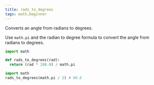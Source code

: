 ```yaml
---
title: rads_to_degrees
tags: math,beginner
---
```


Converts an angle from radians to degrees.

Use `math.pi` and the radian to degree formula to convert the angle from radians to degrees.

```py
import math

def rads_to_degrees(rad):
  return (rad * 180.0) / math.pi
```

```py
import math
rads_to_degrees(math.pi / 2) # 90.0
```
